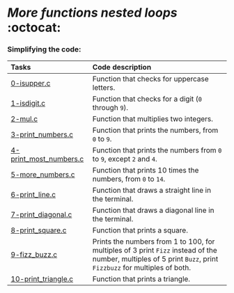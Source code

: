 # ***More functions nested loops*** :octocat:


### Simplifying the code:
Tasks | Code description
:---------- | :-----------
[0-isupper.c](https://github.com/Tizihoxha/holbertonschool-low_level_programming/blob/main/more_functions_nested_loops/0-isupper.c) | Function that checks for uppercase letters.
[1-isdigit.c](https://github.com/Tizihoxha/holbertonschool-low_level_programming/blob/main/more_functions_nested_loops/1-isdigit.c) | Function that checks for a digit (`0` through `9`).
[2-mul.c](https://github.com/Tizihoxha/holbertonschool-low_level_programming/blob/main/more_functions_nested_loops/2-mul.c) | Function that multiplies two integers.
[3-print_numbers.c](https://github.com/Tizihoxha/holbertonschool-low_level_programming/blob/main/more_functions_nested_loops/3-print_numbers.c) |  Function that prints the numbers, from `0` to `9`.
[4-print_most_numbers.c](https://github.com/Tizihoxha/holbertonschool-low_level_programming/blob/main/more_functions_nested_loops/4-print_most_numbers.c) | Function that prints the numbers from `0` to `9`, except `2` and `4`.
[5-more_numbers.c](https://github.com/Tizihoxha/holbertonschool-low_level_programming/blob/main/more_functions_nested_loops/5-more_numbers.c) | Function that prints 10 times the numbers, from `0` to `14`.
[6-print_line.c](https://github.com/Tizihoxha/holbertonschool-low_level_programming/blob/main/more_functions_nested_loops/6-print_line.c) | Function that draws a straight line in the terminal.
[7-print_diagonal.c](https://github.com/Tizihoxha/holbertonschool-low_level_programming/blob/main/more_functions_nested_loops/7-print_diagonal.c) | Function that draws a diagonal line in the terminal.
[8-print_square.c](https://github.com/Tizihoxha/holbertonschool-low_level_programming/blob/main/more_functions_nested_loops/8-print_square.c) | Function that prints a square.
[9-fizz_buzz.c](https://github.com/Tizihoxha/holbertonschool-low_level_programming/blob/main/more_functions_nested_loops/9-fizz_buzz.c) | Prints the numbers from 1 to 100, for multiples of 3 print `Fizz` instead of the number, multiples of 5 print `Buzz`, print `Fizzbuzz` for multiples of both.
[10-print_triangle.c](https://github.com/Tizihoxha/holbertonschool-low_level_programming/blob/main/more_functions_nested_loops/10-print_triangle.c) | Function that prints a triangle.
